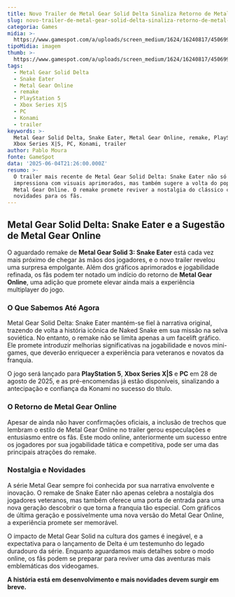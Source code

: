 ```yaml
---
title: Novo Trailer de Metal Gear Solid Delta Sinaliza Retorno de Metal Gear Online
slug: novo-trailer-de-metal-gear-solid-delta-sinaliza-retorno-de-metal-gear-online
categoria: Games
midia: >-
  https://www.gamespot.com/a/uploads/screen_medium/1624/16240817/4506994-solid-snake-shooter.jpg
tipoMidia: imagem
thumb: >-
  https://www.gamespot.com/a/uploads/screen_medium/1624/16240817/4506994-solid-snake-shooter.jpg
tags:
  - Metal Gear Solid Delta
  - Snake Eater
  - Metal Gear Online
  - remake
  - PlayStation 5
  - Xbox Series X|S
  - PC
  - Konami
  - trailer
keywords: >-
  Metal Gear Solid Delta, Snake Eater, Metal Gear Online, remake, PlayStation 5,
  Xbox Series X|S, PC, Konami, trailer
author: Pablo Moura
fonte: GameSpot
data: '2025-06-04T21:26:00.000Z'
resumo: >-
  O trailer mais recente de Metal Gear Solid Delta: Snake Eater não só
  impressiona com visuais aprimorados, mas também sugere a volta do popular
  Metal Gear Online. O remake promete reviver a nostalgia do clássico com
  novidades para os fãs.
---
```

## Metal Gear Solid Delta: Snake Eater e a Sugestão de Metal Gear Online

O aguardado remake de **Metal Gear Solid 3: Snake Eater** está cada vez mais próximo de chegar às mãos dos jogadores, e o novo trailer revelou uma surpresa empolgante. Além dos gráficos aprimorados e jogabilidade refinada, os fãs podem ter notado um indício do retorno de **Metal Gear Online**, uma adição que promete elevar ainda mais a experiência multiplayer do jogo.

### O Que Sabemos Até Agora

Metal Gear Solid Delta: Snake Eater mantém-se fiel à narrativa original, trazendo de volta a história icônica de Naked Snake em sua missão na selva soviética. No entanto, o remake não se limita apenas a um facelift gráfico. Ele promete introduzir melhorias significativas na jogabilidade e novos mini-games, que deverão enriquecer a experiência para veteranos e novatos da franquia.

O jogo será lançado para **PlayStation 5**, **Xbox Series X|S** e **PC** em 28 de agosto de 2025, e as pré-encomendas já estão disponíveis, sinalizando a antecipação e confiança da Konami no sucesso do título.

### O Retorno de Metal Gear Online

Apesar de ainda não haver confirmações oficiais, a inclusão de trechos que lembram o estilo de Metal Gear Online no trailer gerou especulações e entusiasmo entre os fãs. Este modo online, anteriormente um sucesso entre os jogadores por sua jogabilidade tática e competitiva, pode ser uma das principais atrações do remake.

### Nostalgia e Novidades

A série Metal Gear sempre foi conhecida por sua narrativa envolvente e inovação. O remake de Snake Eater não apenas celebra a nostalgia dos jogadores veteranos, mas também oferece uma porta de entrada para uma nova geração descobrir o que torna a franquia tão especial. Com gráficos de última geração e possivelmente uma nova versão do Metal Gear Online, a experiência promete ser memorável.

O impacto de Metal Gear Solid na cultura dos games é inegável, e a expectativa para o lançamento de Delta é um testemunho do legado duradouro da série. Enquanto aguardamos mais detalhes sobre o modo online, os fãs podem se preparar para reviver uma das aventuras mais emblemáticas dos videogames.

**A história está em desenvolvimento e mais novidades devem surgir em breve.**
